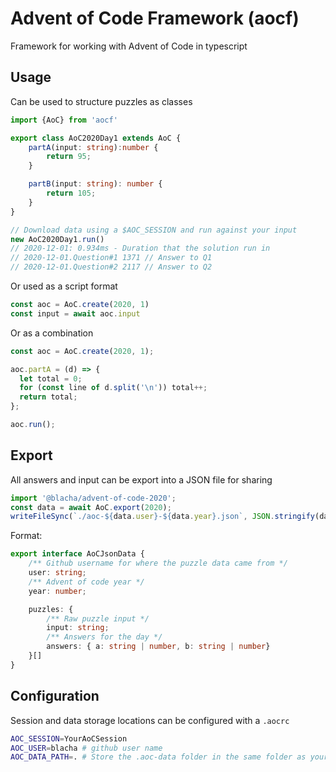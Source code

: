 # Advent of Code Framework (aocf)

Framework for working with Advent of Code in typescript

## Usage

Can be used to structure puzzles as classes
```typescript
import {AoC} from 'aocf'

export class AoC2020Day1 extends AoC {
    partA(input: string):number {
        return 95;
    }

    partB(input: string): number {
        return 105;
    }
}

// Download data using a $AOC_SESSION and run against your input
new AoC2020Day1.run()
// 2020-12-01: 0.934ms - Duration that the solution run in
// 2020-12-01.Question#1 1371 // Answer to Q1
// 2020-12-01.Question#2 2117 // Answer to Q2
```


Or used as a script format
```typescript
const aoc = AoC.create(2020, 1)
const input = await aoc.input
```


Or as a combination
```typescript
const aoc = AoC.create(2020, 1);

aoc.partA = (d) => {
  let total = 0;
  for (const line of d.split('\n')) total++;
  return total;
};

aoc.run();
```

## Export

All answers and input can be export into a JSON file for sharing

```typescript
import '@blacha/advent-of-code-2020';
const data = await AoC.export(2020);
writeFileSync(`./aoc-${data.user}-${data.year}.json`, JSON.stringify(data, null, 2));
```

Format: 
```typescript 
export interface AoCJsonData {
    /** Github username for where the puzzle data came from */
    user: string;
    /** Advent of code year */ 
    year: number;

    puzzles: {
        /** Raw puzzle input */
        input: string;
        /** Answers for the day */
        answers: { a: string | number, b: string | number}
    }[]
}
```

## Configuration

Session and data storage locations can be configured with a `.aocrc` 

```bash
AOC_SESSION=YourAoCSession
AOC_USER=blacha # github user name
AOC_DATA_PATH=. # Store the .aoc-data folder in the same folder as your .aocrc
```